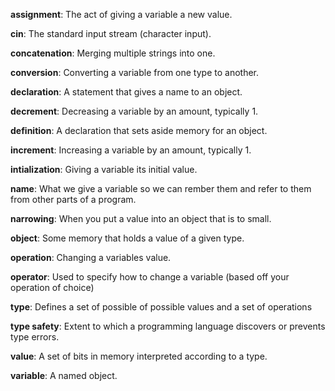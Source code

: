 **assignment**: The act of giving a variable a new value.

**cin**: The standard input stream (character input).

**concatenation**: Merging multiple strings into one.

**conversion**: Converting a variable from one type to another.

**declaration**: A statement that gives a name to an object.

**decrement**: Decreasing a variable by an amount, typically 1. 

**definition**: A declaration that sets aside memory for an object.

**increment**: Increasing a variable by an amount, typically 1.

**intialization**: Giving a variable its initial value.

**name**: What we give a variable so we can rember them and refer to them from other parts of a program.

**narrowing**: When you put a value into an object that is to small.

**object**: Some memory that holds a value of a given type.

**operation**: Changing a variables value.

**operator**: Used to specify how to change a variable (based off your operation of choice)

**type**: Defines a set of possible of possible values and a set of operations 

**type safety**: Extent to which a programming language discovers or prevents type errors.

**value**: A set of bits in memory interpreted according to a type.

**variable**: A named object.